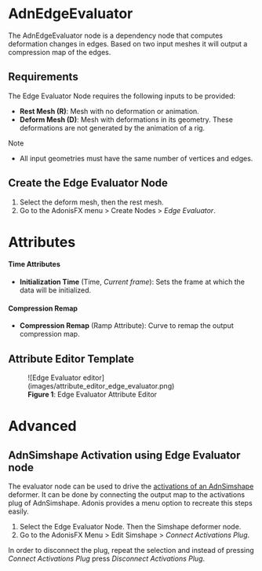 # AdnEdgeEvaluator

The AdnEdgeEvaluator node is a dependency node that computes deformation changes in edges. Based on two input meshes it will output a compression map of the edges.

## Requirements

The Edge Evaluator Node requires the following inputs to be provided:

  - **Rest Mesh (R)**: Mesh with no deformation or animation.
  - **Deform Mesh (D)**: Mesh with deformations in its geometry. These deformations are not generated by the animation of a rig.

> [!NOTE]
> - All input geometries must have the same number of vertices and edges.

## Create the Edge Evaluator Node

1. Select the deform mesh, then the rest mesh.
2. Go to the AdonisFX menu > Create Nodes > *Edge Evaluator*.

# Attributes

#### Time Attributes
- **Initialization Time** (Time, *Current frame*): Sets the frame at which the data will be initialized.

#### Compression Remap
- **Compression Remap** (Ramp Attribute): Curve to remap the output compression map.

## Attribute Editor Template

<figure markdown>
  ![Edge Evaluator editor](images/attribute_editor_edge_evaluator.png)
  <figcaption><b>Figure 1</b>: Edge Evaluator Attribute Editor</figcaption>
</figure>

# Advanced

## AdnSimshape Activation using Edge Evaluator node

The evaluator node can be used to drive the [activations of an AdnSimshape](simshape.md#muscle-activations) deformer. It can be done by connecting the output map to the activations plug of AdnSimshape. Adonis provides a menu option to recreate this steps easily.

1. Select the Edge Evaluator Node. Then the Simshape deformer node.
2. Go to the AdonisFX Menu > Edit Simshape > *Connect Activations Plug*.

In order to disconnect the plug, repeat the selection and instead of pressing *Connect Activations Plug* press *Disconnect Activations Plug*.
